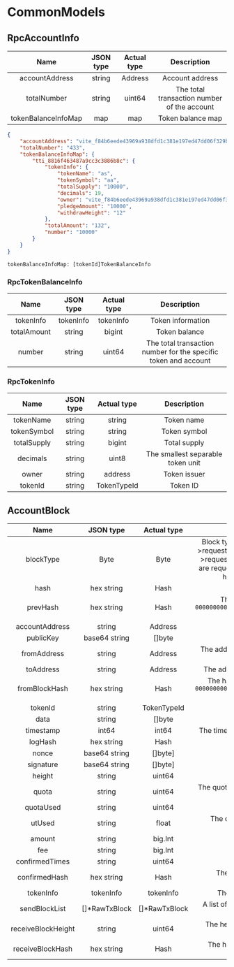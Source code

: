 # CommonModels

## RpcAccountInfo
|  Name  | JSON type | Actual type |Description |
|:------------:|:-----------:|:-----:|:-----:|
| accountAddress |  string | Address| Account address|
| totalNumber | string | uint64| The total transaction number of the account|
| tokenBalanceInfoMap | map | map| Token balance map|

```json ::Demo
{
    "accountAddress": "vite_f84b6eede43969a938dfd1c381e197ed47dd06f329b7c92328",
    "totalNumber": "433",
    "tokenBalanceInfoMap": {
        "tti_8816f463487a9cc3c3886b8c": {
            "tokenInfo": {
                "tokenName": "as",
                "tokenSymbol": "aa",
                "totalSupply": "10000",
                "decimals": 19,
                "owner": "vite_f84b6eede43969a938dfd1c381e197ed47dd06f329b7c92328",
                "pledgeAmount": "10000",
                "withdrawHeight": "12"
            },
            "totalAmount": "132",
            "number": "10000"
        }
    }
}
```
`tokenBalanceInfoMap: [tokenId]TokenBalanceInfo`

### RpcTokenBalanceInfo
|  Name  | JSON type | Actual type |Description |
|:------------:|:-----------:|:-----:|:-----:|
| tokenInfo |  tokenInfo | tokenInfo| Token information|
| totalAmount | string | bigint| Token balance|
| number | string | uint64| The total transaction number for the specific token and account|

### RpcTokenInfo
|  Name  | JSON type | Actual type |Description |
|:------------:|:-----------:|:-----:|:-----:|
| tokenName |  string | string| Token name|
| tokenSymbol | string | string| Token symbol|
| totalSupply | string | bigint| Total supply|
| decimals | string | uint8| The smallest separable token unit|
| owner | string | address| Token issuer|
| tokenId | string | TokenTypeId| Token ID|

## AccountBlock
|  Name  | JSON type | Actual type |Description |
|:------------:|:-----------:|:-----------:|:-----:|
| blockType | Byte | Byte | Block type (1->request(create contract). 2->request(transfer). 3->request(claim SBP rewards). 4->response. 5->response(failed). 6->request(refund by contract). 7->response(genesis). 1, 2, 3 and 6 are request. 4, 5 and 7 are response. Specifically, common transfer has request block type 2 and response block type 4)|
| hash | hex string | Hash | The hash of transaction|
| prevHash |hex string| Hash | The hash of previous transaction in the account chain. `0000000000000000000000000000000000000000000000000000000000000000` if no previous transaction in the account|
| accountAddress| string | Address | Account address|
| publicKey|base64 string | []byte | The public key of whom the block was produced|
| fromAddress |string| Address | The address of whom the transaction was sent from. For response only|
| toAddress|string | Address | The address of whom the transaction is sent to. For request only|
| fromBlockHash |hex string |  Hash | The hash of request transaction. For response only, otherwise `0000000000000000000000000000000000000000000000000000000000000000` is filled|
| tokenId |string |TokenTypeId | The token ID in which the transaction is settled|
| data | string| []byte | Additional data which the transaction may carry |
| timestamp | int64 | int64 | The timestamp(seconds) in which the transaction was snapshotted|
| logHash | hex string | Hash  | The hash of LogList generated by smart contract |
| nonce | base64 string |[]byte] | PoW nonce |
| signature | base64 string| []byte] | Transaction signature |
| height | string | uint64 | Transaction height |
| quota | string | uint64 | The quota consumed by the transaction, excluding temporary quota obtained through PoW |
| quotaUsed | string | uint64 | The quota consumed by the transaction |
| utUsed | string | float | The quota consumed by the transaction in Unit Transactions (rounded to 4 decimals) |
| amount |string|  big.Int | Transaction amount |
| fee | string | big.Int | Transaction fee |
| confirmedTimes |string| uint64 | The confirmation number of the transaction |
| confirmedHash | hex string | Hash | The hash of snapshot block in which the transaction was snapshotted|
| tokenInfo | tokenInfo | tokenInfo | The token information in which the transaction is settled|
| sendBlockList | []*RawTxBlock | []*RawTxBlock | A list of request transactions sent from within the block. RS block only|
| receiveBlockHeight | string | uint64 | The height of the corresponding response transaction. Request transaction only |
| receiveBlockHash | hex string | Hash | The hash of the corresponding response transaction. Request transaction only|
